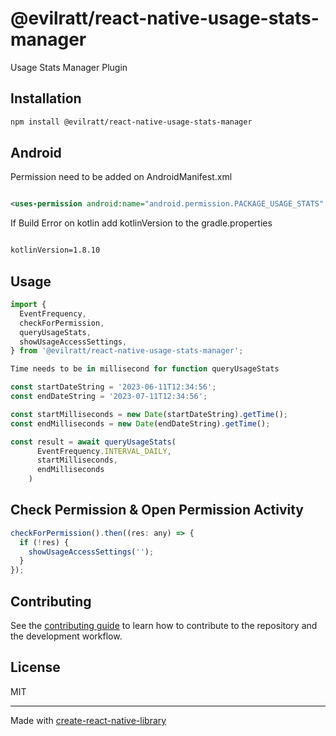# @evilratt/react-native-usage-stats-manager

Usage Stats Manager Plugin

## Installation

```sh
npm install @evilratt/react-native-usage-stats-manager
```

## Android

Permission need to be added on AndroidManifest.xml

```xml

<uses-permission android:name="android.permission.PACKAGE_USAGE_STATS" />

```

If Build Error on kotlin add kotlinVersion to the gradle.properties

```xml

kotlinVersion=1.8.10

```

## Usage

```js
import {
  EventFrequency,
  checkForPermission,
  queryUsageStats,
  showUsageAccessSettings,
} from '@evilratt/react-native-usage-stats-manager';

Time needs to be in millisecond for function queryUsageStats

const startDateString = '2023-06-11T12:34:56';
const endDateString = '2023-07-11T12:34:56';

const startMilliseconds = new Date(startDateString).getTime();
const endMilliseconds = new Date(endDateString).getTime();

const result = await queryUsageStats(
      EventFrequency.INTERVAL_DAILY,
      startMilliseconds,
      endMilliseconds
    )
```

## Check Permission & Open Permission Activity

```js
checkForPermission().then((res: any) => {
  if (!res) {
    showUsageAccessSettings('');
  }
});
```

## Contributing

See the [contributing guide](CONTRIBUTING.md) to learn how to contribute to the repository and the development workflow.

## License

MIT

---

Made with [create-react-native-library](https://github.com/callstack/react-native-builder-bob)
